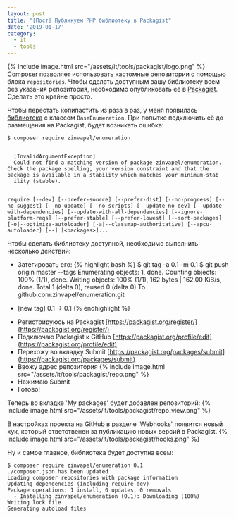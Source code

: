 ```yaml
---
layout: post
title: "[Пост] Публикуем PHP библиотеку в Packagist"
date: '2019-01-17'
category:
  - it
  - tools
---
```


{% include image.html src="/assets/it/tools/packagist/logo.png" %}
[Composer](https://getcomposer.org/) позволяет использовать кастомные репозитории с помощью блока `repositories`. Чтобы сделать доступным вашу библиотеку всем без указания репозитория, необходимо опубликовать её в [Packagist](https://packagist.org/). Сделать это крайне просто.

<!--more-->
Чтобы перестать копипастить из раза в раз, у меня появилась [библиотека](https://github.com/zinvapel/enumeration) с классом `BaseEnumeration`. При попытке подключить её до размещения на Packagist, будет возникать ошибка:
```
$ composer require zinvapel/enumeration


  [InvalidArgumentException]
  Could not find a matching version of package zinvapel/enumeration. Check the package spelling, your version constraint and that the package is available in a stability which matches your minimum-stab
  ility (stable).


require [--dev] [--prefer-source] [--prefer-dist] [--no-progress] [--no-suggest] [--no-update] [--no-scripts] [--update-no-dev] [--update-with-dependencies] [--update-with-all-dependencies] [--ignore-platform-reqs] [--prefer-stable] [--prefer-lowest] [--sort-packages] [-o|--optimize-autoloader] [-a|--classmap-authoritative] [--apcu-autoloader] [--] [<packages>]...
```

Чтобы сделать библиотеку доступной, необходимо выполнить несколько действий:
- Затегировать его:
{% highlight bash %}
$ git tag -a 0.1 -m 0.1
$ git push origin master --tags
Enumerating objects: 1, done.
Counting objects: 100% (1/1), done.
Writing objects: 100% (1/1), 162 bytes | 162.00 KiB/s, done.
Total 1 (delta 0), reused 0 (delta 0)
To github.com:zinvapel/enumeration.git
 * [new tag]         0.1 -> 0.1
{% endhighlight %}

- Регистрируюсь на Packagist [https://packagist.org/register/](https://packagist.org/register/)
- Подключаю Packagist к GitHub [https://packagist.org/profile/edit](https://packagist.org/profile/edit)
- Перехожу во вкладку Submit [https://packagist.org/packages/submit](https://packagist.org/packages/submit)
- Ввожу адрес репозитория
{% include image.html src="/assets/it/tools/packagist/repo.png" %}
- Нажимаю Submit
- Готово!

Теперь во вкладке 'My packages' будет добавлен репозиторий:
{% include image.html src="/assets/it/tools/packagist/repo_view.png" %}

В настройках проекта на GitHub в разделе 'Webhooks' появится новый хук, который ответственен за публикацию новых версий в Packagist.
{% include image.html src="/assets/it/tools/packagist/hooks.png" %}

Ну и самое главное, библиотека будет доступна всем:
```
$ composer require zinvapel/enumeration 0.1
./composer.json has been updated
Loading composer repositories with package information
Updating dependencies (including require-dev)
Package operations: 1 install, 0 updates, 0 removals
  - Installing zinvapel/enumeration (0.1): Downloading (100%)
Writing lock file
Generating autoload files
```
